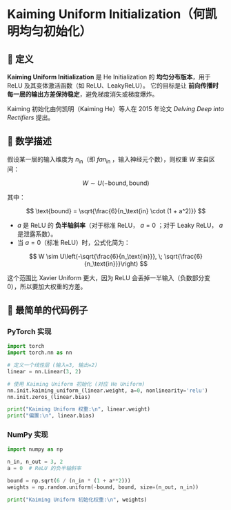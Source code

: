 # Kaiming Uniform Initialization（何凯明均匀初始化）



## 📖 定义

**Kaiming Uniform Initialization** 是 He Initialization 的 **均匀分布版本**，用于 ReLU 及其变体激活函数（如 ReLU、LeakyReLU）。
它的目标是让 **前向传播时每一层的输出方差保持稳定**，避免梯度消失或梯度爆炸。

Kaiming 初始化由何凯明（Kaiming He）等人在 2015 年论文 *Delving Deep into Rectifiers* 提出。



## 📖 数学描述

假设某一层的输入维度为 $n_\text{in}$（即 $fan_\text{in}$ ，输入神经元个数），则权重 $W$ 来自区间：

$$
W \sim U\left(-\text{bound}, \text{bound}\right)
$$

其中：

$$
\text{bound} = \sqrt{\frac{6}{n_\text{in} \cdot (1 + a^2)}}
$$

* $a$ 是 ReLU 的 **负半轴斜率**（对于标准 ReLU， $a = 0$ ；对于 Leaky ReLU， $a$ 是泄露系数）。
* 当 $a = 0$（标准 ReLU）时，公式化简为：

$$
W \sim U\left(-\sqrt{\frac{6}{n_\text{in}}}, \; \sqrt{\frac{6}{n_\text{in}}}\right)
$$

这个范围比 Xavier Uniform 更大，因为 ReLU 会丢掉一半输入（负数部分变 0），所以要加大权重的方差。



## 📖 最简单的代码例子

### PyTorch 实现

```python
import torch
import torch.nn as nn

# 定义一个线性层 (输入=3, 输出=2)
linear = nn.Linear(3, 2)

# 使用 Kaiming Uniform 初始化 (对应 He Uniform)
nn.init.kaiming_uniform_(linear.weight, a=0, nonlinearity='relu')
nn.init.zeros_(linear.bias)

print("Kaiming Uniform 权重:\n", linear.weight)
print("偏置:\n", linear.bias)
```

### NumPy 实现

```python
import numpy as np

n_in, n_out = 3, 2
a = 0  # ReLU 的负半轴斜率

bound = np.sqrt(6 / (n_in * (1 + a**2)))
weights = np.random.uniform(-bound, bound, size=(n_out, n_in))

print("Kaiming Uniform 初始化权重:\n", weights)
```


